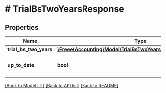 # # TrialBsTwoYearsResponse

## Properties

Name | Type | Description | Notes
------------ | ------------- | ------------- | -------------
**trial_bs_two_years** | [**\Freee\Accounting\Model\TrialBsTwoYearsResponseTrialBsTwoYears**](TrialBsTwoYearsResponseTrialBsTwoYears.md) |  | 
**up_to_date** | **bool** | 集計結果が最新かどうか | 

[[Back to Model list]](../../README.md#documentation-for-models) [[Back to API list]](../../README.md#documentation-for-api-endpoints) [[Back to README]](../../README.md)


